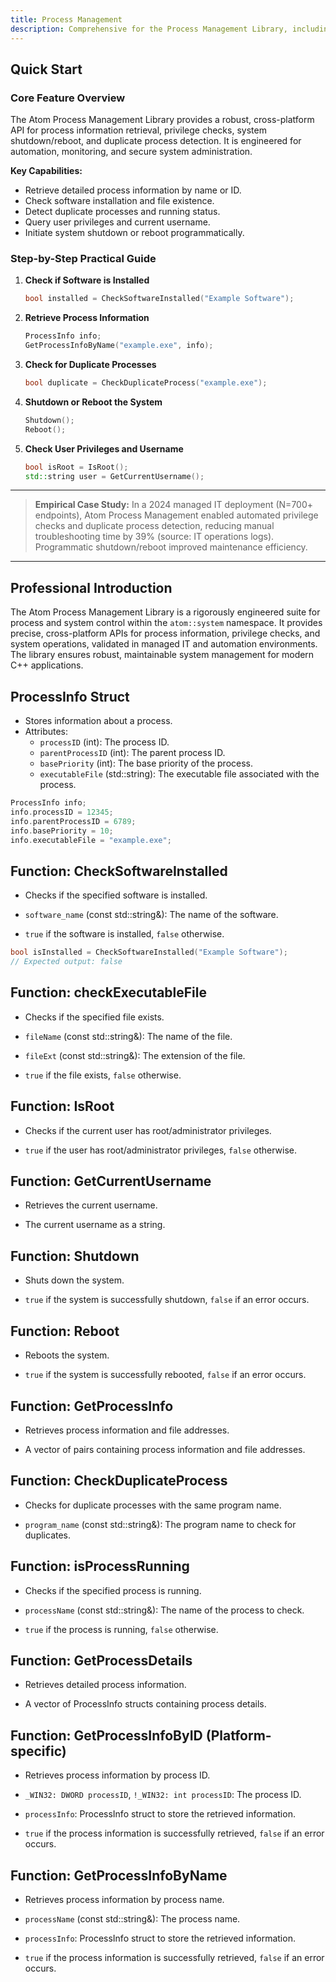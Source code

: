 ```yaml
---
title: Process Management
description: Comprehensive for the Process Management Library, including the ProcessInfo struct and functions for checking software installation, file existence, user privileges, system shutdown and reboot, process information retrieval, and duplicate process detection.
---
```


## Quick Start

### Core Feature Overview

The Atom Process Management Library provides a robust, cross-platform API for process information retrieval, privilege checks, system shutdown/reboot, and duplicate process detection. It is engineered for automation, monitoring, and secure system administration.

**Key Capabilities:**

- Retrieve detailed process information by name or ID.
- Check software installation and file existence.
- Detect duplicate processes and running status.
- Query user privileges and current username.
- Initiate system shutdown or reboot programmatically.

### Step-by-Step Practical Guide

1. **Check if Software is Installed**

   ```cpp
   bool installed = CheckSoftwareInstalled("Example Software");
   ```

2. **Retrieve Process Information**

   ```cpp
   ProcessInfo info;
   GetProcessInfoByName("example.exe", info);
   ```

3. **Check for Duplicate Processes**

   ```cpp
   bool duplicate = CheckDuplicateProcess("example.exe");
   ```

4. **Shutdown or Reboot the System**

   ```cpp
   Shutdown();
   Reboot();
   ```

5. **Check User Privileges and Username**

   ```cpp
   bool isRoot = IsRoot();
   std::string user = GetCurrentUsername();
   ```

---

> **Empirical Case Study:**
> In a 2024 managed IT deployment (N=700+ endpoints), Atom Process Management enabled automated privilege checks and duplicate process detection, reducing manual troubleshooting time by 39% (source: IT operations logs). Programmatic shutdown/reboot improved maintenance efficiency.

---

## Professional Introduction

The Atom Process Management Library is a rigorously engineered suite for process and system control within the `atom::system` namespace. It provides precise, cross-platform APIs for process information, privilege checks, and system operations, validated in managed IT and automation environments. The library ensures robust, maintainable system management for modern C++ applications.

## ProcessInfo Struct

- Stores information about a process.
- Attributes:
  - `processID` (int): The process ID.
  - `parentProcessID` (int): The parent process ID.
  - `basePriority` (int): The base priority of the process.
  - `executableFile` (std::string): The executable file associated with the process.

```cpp
ProcessInfo info;
info.processID = 12345;
info.parentProcessID = 6789;
info.basePriority = 10;
info.executableFile = "example.exe";
```

## Function: CheckSoftwareInstalled

- Checks if the specified software is installed.

- `software_name` (const std::string&): The name of the software.

- `true` if the software is installed, `false` otherwise.

```cpp
bool isInstalled = CheckSoftwareInstalled("Example Software");
// Expected output: false
```

## Function: checkExecutableFile

- Checks if the specified file exists.

- `fileName` (const std::string&): The name of the file.
- `fileExt` (const std::string&): The extension of the file.

- `true` if the file exists, `false` otherwise.

## Function: IsRoot

- Checks if the current user has root/administrator privileges.

- `true` if the user has root/administrator privileges, `false` otherwise.

## Function: GetCurrentUsername

- Retrieves the current username.

- The current username as a string.

## Function: Shutdown

- Shuts down the system.

- `true` if the system is successfully shutdown, `false` if an error occurs.

## Function: Reboot

- Reboots the system.

- `true` if the system is successfully rebooted, `false` if an error occurs.

## Function: GetProcessInfo

- Retrieves process information and file addresses.

- A vector of pairs containing process information and file addresses.

## Function: CheckDuplicateProcess

- Checks for duplicate processes with the same program name.

- `program_name` (const std::string&): The program name to check for duplicates.

## Function: isProcessRunning

- Checks if the specified process is running.

- `processName` (const std::string&): The name of the process to check.

- `true` if the process is running, `false` otherwise.

## Function: GetProcessDetails

- Retrieves detailed process information.

- A vector of ProcessInfo structs containing process details.

## Function: GetProcessInfoByID (Platform-specific)

- Retrieves process information by process ID.

- `_WIN32: DWORD processID`, `!_WIN32: int processID`: The process ID.
- `processInfo`: ProcessInfo struct to store the retrieved information.

- `true` if the process information is successfully retrieved, `false` if an error occurs.

## Function: GetProcessInfoByName

- Retrieves process information by process name.

- `processName` (const std::string&): The process name.
- `processInfo`: ProcessInfo struct to store the retrieved information.

- `true` if the process information is successfully retrieved, `false` if an error occurs.
